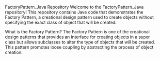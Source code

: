FactoryPattern_Java Repository
Welcome to the FactoryPattern_Java repository! This repository contains Java code that demonstrates the Factory Pattern, a creational design pattern used to create objects without specifying the exact class of object that will be created.

What is the Factory Pattern?
The Factory Pattern is one of the creational design patterns that provides an interface for creating objects in a super class but allows subclasses to alter the type of objects that will be created. This pattern promotes loose coupling by abstracting the process of object creation.
